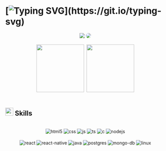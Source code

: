 # [![Typing SVG](https://readme-typing-svg.demolab.com?font=Fira+Code&duration=3000&pause=1000&color=FF4499&width=435&lines=HELLO+WORLD!+I'm+Adryan+Freitas.;I+am+a+Full+Stack+Web+Developer.;Majoring+in+computer+engineering.;Passionate+about+crafting+solutions.;I'm+from+Brazil.;Be+Welcome+!)](https://git.io/typing-svg)

<div align="center"> 
<a href = "mailto:adryansfreitas@gmail.com"> <img src="https://img.shields.io/badge/-Gmail-%23333?style=for-the-badge&logo=gmail&logoColor=white" target="_blank"></a>
<a href="https://www.linkedin.com/in/adryansf/" target="_blank"><img src="https://img.shields.io/badge/-LinkedIn-%230077B5?style=for-the-badge&logo=linkedin&logoColor=white" style="border-radius: 30px" target="_blank"></a>
</div>
<br>
<div style="display:block; text-align:center;">
<img height="150em" src="https://github-readme-stats.vercel.app/api?username=adryansf&show_icons=true&theme=tokyonight&count_private=true" style="margin-right: 5px;" />
<img height="150em" src="https://github-readme-stats.vercel.app/api/top-langs/?username=adryansf&theme=tokyonight&count_private=true&layout=compact"/>
</div>
<br/>

## <img src="https://media2.giphy.com/media/QssGEmpkyEOhBCb7e1/giphy.gif?cid=ecf05e47a0n3gi1bfqntqmob8g9aid1oyj2wr3ds3mg700bl&rid=giphy.gif" width ="25"><b> Skills</b>
<br/>

<div align="center">
  <img align="center" alt="html5" src="https://img.shields.io/badge/HTML5-E34F26?style=for-the-badge&logo=html5&logoColor=white" />
  <img align="center" alt="css" src="https://img.shields.io/badge/CSS3-1572B6?style=for-the-badge&logo=css3&logoColor=white" />
  <img align="center" alt="js" src="https://img.shields.io/badge/JavaScript-F7DF1E?style=for-the-badge&logo=javascript&logoColor=black" />
  <img align="center" alt="ts" src="https://img.shields.io/badge/TypeScript-007ACC?style=for-the-badge&logo=typescript&logoColor=white" />
  <img align="center" alt="c" src="https://img.shields.io/badge/C-00599C?style=for-the-badge&logo=c&logoColor=white&logoColor=white" />
  <img align="center" alt="nodejs" src="https://img.shields.io/badge/Node.js-43853D?style=for-the-badge&logo=node.js&logoColor=white" />
  
</div><br/>

<div style="display: inline_block" align="center">
  <img align="center" alt="react" src="https://img.shields.io/badge/React-20232A?style=for-the-badge&logo=react&logoColor=61DAFB" />
  <img align="center" alt="react-native" src="https://img.shields.io/badge/React_Native-20232A?style=for-the-badge&logo=react&logoColor=61DAFB" />
  <img align="center" alt="java" src="https://img.shields.io/badge/Java-ED8B00?style=for-the-badge&logo=java&logoColor=white" />
  <img align="center" alt="postgres" src="https://img.shields.io/badge/PostgreSQL-316192?style=for-the-badge&logo=postgresql&logoColor=white" />
  <img align="center" alt="mongo-db" src="https://img.shields.io/badge/MongoDB-4EA94B?style=for-the-badge&logo=mongodb&logoColor=white" />
  <img align="center" alt="linux" src="https://img.shields.io/badge/Linux-E34F26?style=for-the-badge&logo=linux&logoColor=black
" />
</div><br/>


